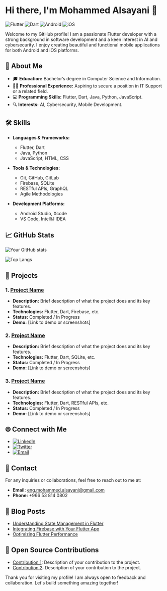 # Hi there, I'm Mohammed Alsayani 👋

![Flutter](https://img.shields.io/badge/Flutter-02569B?style=for-the-badge&logo=flutter&logoColor=white)
![Dart](https://img.shields.io/badge/Dart-0175C2?style=for-the-badge&logo=dart&logoColor=white)
![Android](https://img.shields.io/badge/Android-3DDC84?style=for-the-badge&logo=android&logoColor=white)
![iOS](https://img.shields.io/badge/iOS-000000?style=for-the-badge&logo=ios&logoColor=white)

Welcome to my GitHub profile! I am a passionate Flutter developer with a strong background in software development and a keen interest in AI and cybersecurity. I enjoy creating beautiful and functional mobile applications for both Android and iOS platforms.

## 🚀 About Me

- 🎓 **Education:** Bachelor’s degree in Computer Science and Information.
- 👨‍💻 **Professional Experience:** Aspiring to secure a position in IT Support or a related field.
- 💻 **Programming Skills:** Flutter, Dart, Java, Python, JavaScript.
- 🔍 **Interests:** AI, Cybersecurity, Mobile Development.

## 🛠️ Skills

- **Languages & Frameworks:** 
  - Flutter, Dart
  - Java, Python
  - JavaScript, HTML, CSS

- **Tools & Technologies:** 
  - Git, GitHub, GitLab
  - Firebase, SQLite
  - RESTful APIs, GraphQL
  - Agile Methodologies

- **Development Platforms:** 
  - Android Studio, Xcode
  - VS Code, IntelliJ IDEA

## 📈 GitHub Stats

![Your GitHub stats](https://github-readme-stats.vercel.app/api?username=mohammedalsayani&show_icons=true&theme=radical)

![Top Langs](https://github-readme-stats.vercel.app/api/top-langs/?username=mohammedalsayani&layout=compact&theme=radical)

## 📱 Projects

### 1. [Project Name](https://github.com/mohammedalsayani/projectname)
   - **Description:** Brief description of what the project does and its key features.
   - **Technologies:** Flutter, Dart, Firebase, etc.
   - **Status:** Completed / In Progress
   - **Demo:** [Link to demo or screenshots]

### 2. [Project Name](https://github.com/mohammedalsayani/projectname)
   - **Description:** Brief description of what the project does and its key features.
   - **Technologies:** Flutter, Dart, SQLite, etc.
   - **Status:** Completed / In Progress
   - **Demo:** [Link to demo or screenshots]

### 3. [Project Name](https://github.com/mohammedalsayani/projectname)
   - **Description:** Brief description of what the project does and its key features.
   - **Technologies:** Flutter, Dart, RESTful APIs, etc.
   - **Status:** Completed / In Progress
   - **Demo:** [Link to demo or screenshots]

## 🌐 Connect with Me

- [![LinkedIn](https://img.shields.io/badge/LinkedIn-0077B5?style=for-the-badge&logo=linkedin&logoColor=white)](https://www.linkedin.com/in/mohammed-alsayani)
- [![Twitter](https://img.shields.io/badge/Twitter-1DA1F2?style=for-the-badge&logo=twitter&logoColor=white)](https://twitter.com/yourusername)
- [![Email](https://img.shields.io/badge/Email-D14836?style=for-the-badge&logo=gmail&logoColor=white)](mailto:eng.mohammed.alsayani@gmail.com)

## 📧 Contact

For any inquiries or collaborations, feel free to reach out to me at:
- **Email:** eng.mohammed.alsayani@gmail.com
- **Phone:** +966 53 814 0802

## 📝 Blog Posts

- [Understanding State Management in Flutter](https://medium.com/@yourusername/understanding-state-management-in-flutter-abc123)
- [Integrating Firebase with Your Flutter App](https://medium.com/@yourusername/integrating-firebase-with-your-flutter-app-abc123)
- [Optimizing Flutter Performance](https://medium.com/@yourusername/optimizing-flutter-performance-abc123)

## 📅 Open Source Contributions

- [Contribution 1](https://github.com/yourusername/contribution1): Description of your contribution to the project.
- [Contribution 2](https://github.com/yourusername/contribution2): Description of your contribution to the project.

Thank you for visiting my profile! I am always open to feedback and collaboration. Let's build something amazing together!
